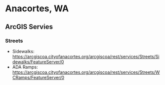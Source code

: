 
# Anacortes, WA

## ArcGIS Servies

### Streets
* Sidewalks: https://arcgiscoa.cityofanacortes.org/arcgiscoa/rest/services/Streets/Sidewalks/FeatureServer/0
* ADA Ramps: https://arcgiscoa.cityofanacortes.org/arcgiscoa/rest/services/Streets/WCRamps/FeatureServer/0
